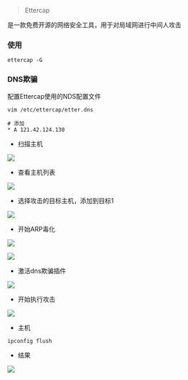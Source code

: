 

> Ettercap

是一款免费开源的网络安全工具，用于对局域网进行中间人攻击



### 使用

```shell
ettercap -G
```

### DNS欺骗

配置Ettercap使用的NDS配置文件

```shell
vim /etc/ettercap/etter.dns

# 添加
* A 121.42.124.130
```

- 扫描主机

![](E:\Tashi\Desktop\Learning\A1Static\imgs\2019-11-04-21-03-10-image.png)

- 查看主机列表

![](E:\Tashi\Desktop\Learning\A1Static\imgs\2019-11-04-21-03-45-image.png)

- 选择攻击的目标主机，添加到目标1

![](E:\Tashi\Desktop\Learning\A1Static\imgs\2019-11-04-21-05-16-image.png)

- 开始ARP毒化



![](E:\Tashi\Desktop\Learning\A1Static\imgs\2019-11-04-21-06-14-image.png)

![](E:\Tashi\Desktop\Learning\A1Static\imgs\2019-11-04-21-06-33-image.png)

- 激活dns欺骗插件

![](E:\Tashi\Desktop\Learning\A1Static\imgs\2019-11-04-21-07-45-image.png)



- 开始执行攻击

![](E:\Tashi\Desktop\Learning\A1Static\imgs\2019-11-04-21-08-26-image.png)

- 主机

```shell
ipconfig flush
```

- 结果

![](E:\Tashi\Desktop\Learning\A1Static\imgs\2019-11-04-21-23-02-image.png)
